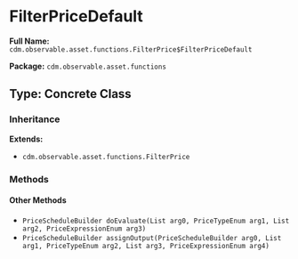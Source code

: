 # FilterPriceDefault

**Full Name:** `cdm.observable.asset.functions.FilterPrice$FilterPriceDefault`

**Package:** `cdm.observable.asset.functions`

## Type: Concrete Class

### Inheritance

**Extends:**
- `cdm.observable.asset.functions.FilterPrice`

### Methods

#### Other Methods

- `PriceScheduleBuilder doEvaluate(List arg0, PriceTypeEnum arg1, List arg2, PriceExpressionEnum arg3)`
- `PriceScheduleBuilder assignOutput(PriceScheduleBuilder arg0, List arg1, PriceTypeEnum arg2, List arg3, PriceExpressionEnum arg4)`

